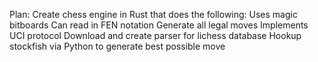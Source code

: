Plan:
	Create chess engine in Rust that does the following:
		Uses magic bitboards
		Can read in FEN notation
		Generate all legal moves
		Implements UCI protocol
	Download and create parser for lichess database
	Hookup stockfish via Python to generate best possible move
